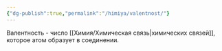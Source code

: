 ```yaml
---
{"dg-publish":true,"permalink":"/himiya/valentnost/"}
---
```


Валентность - число [[Химия/Химическая связь\|химических связей]], которое атом образует в соединении.
